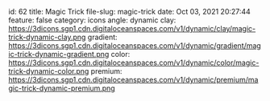 id: 62
title: Magic Trick 
file-slug: magic-trick
date: Oct 03, 2021 20:27:44
feature: false
category: icons
angle: dynamic
clay: https://3dicons.sgp1.cdn.digitaloceanspaces.com/v1/dynamic/clay/magic-trick-dynamic-clay.png
gradient: https://3dicons.sgp1.cdn.digitaloceanspaces.com/v1/dynamic/gradient/magic-trick-dynamic-gradient.png
color: https://3dicons.sgp1.cdn.digitaloceanspaces.com/v1/dynamic/color/magic-trick-dynamic-color.png
premium: https://3dicons.sgp1.cdn.digitaloceanspaces.com/v1/dynamic/premium/magic-trick-dynamic-premium.png
